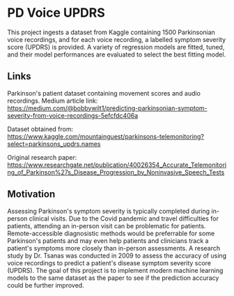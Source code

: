# PD Voice UPDRS
This project ingests a dataset from Kaggle containing 1500 Parkinsonian voice recordings, and for each voice recording, a labelled symptom severity score (UPDRS) is provided.  A variety of regression models are fitted, tuned, and their model performances are evaluated to select the best fitting model.

## Links
Parkinson's patient dataset containing movement scores and audio recordings.
Medium article link: https://medium.com/@bobbywilt1/predicting-parkinsonian-symptom-severity-from-voice-recordings-5efcfdc406a

Dataset obtained from: https://www.kaggle.com/mountainguest/parkinsons-telemonitoring?select=parkinsons_updrs.names

Original research paper: https://www.researchgate.net/publication/40026354_Accurate_Telemonitoring_of_Parkinson%27s_Disease_Progression_by_Noninvasive_Speech_Tests

## Motivation
Assessing Parkinson's symptom severity is typically completed during in-person clinical visits.  Due to the Covid pandemic and travel difficulties for patients, attending an in-person visit can be problematic for patients.  Remote-accessible diagnosistic methods would be preferrable for some Parkinson's patients and may even help patients and clinicians track a patient's symptoms more closely than in-person assessments.  A research study by Dr. Tsanas was conducted in 2009 to assess the accuracy of using voice recordings to predict a patient's disease symptom severity score (UPDRS).  The goal of this project is to implement modern machine learning models to the same dataset as the paper to see if the prediction accuracy could be further improved.
